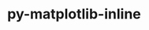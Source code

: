 ---
title: "py-matplotlib-inline"
layout: cache
categories: [package, v0.18.0]
meta: {"versions": ["0.1.3"], "compilers": ["gcc@=7.5.0"], "oss": ["ubuntu18.04"], "platforms": ["linux"], "targets": ["x86_64"], "stacks": ["data-vis-sdk", "e4s", "root"], "num_specs": 3, "num_specs_by_stack": {"data-vis-sdk": 1, "root": 3, "e4s": 2}}
spec_details: [{"hash": "kqwp6xzvvzhp5rbhwptgtxm65cj5bp3o", "compiler": "gcc@=7.5.0", "versions": ["0.1.3"], "os": "ubuntu18.04", "platform": "linux", "target": "x86_64", "variants": [], "stacks": ["data-vis-sdk", "root"], "size": "-", "tarball": "https://binaries.spack.io/releases/v0.18.0/build_cache/linux-ubuntu18.04-x86_64/gcc-7.5.0/py-matplotlib-inline-0.1.3/linux-ubuntu18.04-x86_64-gcc-7.5.0-py-matplotlib-inline-0.1.3-kqwp6xzvvzhp5rbhwptgtxm65cj5bp3o.spack"}, {"hash": "xcd2tkr7salxk6p2bdx42jdcepnjfhut", "compiler": "gcc@=7.5.0", "versions": ["0.1.3"], "os": "ubuntu18.04", "platform": "linux", "target": "x86_64", "variants": [], "stacks": ["e4s", "root"], "size": "-", "tarball": "https://binaries.spack.io/releases/v0.18.0/build_cache/linux-ubuntu18.04-x86_64/gcc-7.5.0/py-matplotlib-inline-0.1.3/linux-ubuntu18.04-x86_64-gcc-7.5.0-py-matplotlib-inline-0.1.3-xcd2tkr7salxk6p2bdx42jdcepnjfhut.spack"}, {"hash": "5aihweigdjr6ufylw2fxly6e77oe2dgk", "compiler": "gcc@=7.5.0", "versions": ["0.1.3"], "os": "ubuntu18.04", "platform": "linux", "target": "x86_64", "variants": [], "stacks": ["e4s", "root"], "size": "-", "tarball": "https://binaries.spack.io/releases/v0.18.0/build_cache/linux-ubuntu18.04-x86_64/gcc-7.5.0/py-matplotlib-inline-0.1.3/linux-ubuntu18.04-x86_64-gcc-7.5.0-py-matplotlib-inline-0.1.3-5aihweigdjr6ufylw2fxly6e77oe2dgk.spack"}]
---